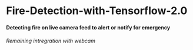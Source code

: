# Fire-Detection-with-Tensorflow-2.0
#### Detecting fire on live camera feed to alert or notify for emergency<br>
###### Remaining intregration with webcam
